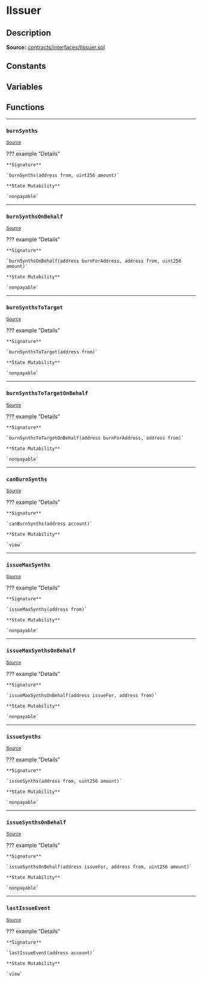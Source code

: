 # IIssuer

## Description


**Source:** [contracts/interfaces/IIssuer.sol](https://github.com/Synthetixio/synthetix/tree/develop/contracts/interfaces/IIssuer.sol)

## Constants

## Variables

## Functions


---
### `burnSynths`

<sub>[Source](https://github.com/Synthetixio/synthetix/tree/develop/contracts/interfaces/IIssuer.sol#L23)</sub>



??? example "Details"

    **Signature**

    `burnSynths(address from, uint256 amount)`

    **State Mutability**

    `nonpayable`


---
### `burnSynthsOnBehalf`

<sub>[Source](https://github.com/Synthetixio/synthetix/tree/develop/contracts/interfaces/IIssuer.sol#L25)</sub>



??? example "Details"

    **Signature**

    `burnSynthsOnBehalf(address burnForAddress, address from, uint256 amount)`

    **State Mutability**

    `nonpayable`


---
### `burnSynthsToTarget`

<sub>[Source](https://github.com/Synthetixio/synthetix/tree/develop/contracts/interfaces/IIssuer.sol#L31)</sub>



??? example "Details"

    **Signature**

    `burnSynthsToTarget(address from)`

    **State Mutability**

    `nonpayable`


---
### `burnSynthsToTargetOnBehalf`

<sub>[Source](https://github.com/Synthetixio/synthetix/tree/develop/contracts/interfaces/IIssuer.sol#L33)</sub>



??? example "Details"

    **Signature**

    `burnSynthsToTargetOnBehalf(address burnForAddress, address from)`

    **State Mutability**

    `nonpayable`


---
### `canBurnSynths`

<sub>[Source](https://github.com/Synthetixio/synthetix/tree/develop/contracts/interfaces/IIssuer.sol#L6)</sub>



??? example "Details"

    **Signature**

    `canBurnSynths(address account)`

    **State Mutability**

    `view`


---
### `issueMaxSynths`

<sub>[Source](https://github.com/Synthetixio/synthetix/tree/develop/contracts/interfaces/IIssuer.sol#L19)</sub>



??? example "Details"

    **Signature**

    `issueMaxSynths(address from)`

    **State Mutability**

    `nonpayable`


---
### `issueMaxSynthsOnBehalf`

<sub>[Source](https://github.com/Synthetixio/synthetix/tree/develop/contracts/interfaces/IIssuer.sol#L21)</sub>



??? example "Details"

    **Signature**

    `issueMaxSynthsOnBehalf(address issueFor, address from)`

    **State Mutability**

    `nonpayable`


---
### `issueSynths`

<sub>[Source](https://github.com/Synthetixio/synthetix/tree/develop/contracts/interfaces/IIssuer.sol#L11)</sub>



??? example "Details"

    **Signature**

    `issueSynths(address from, uint256 amount)`

    **State Mutability**

    `nonpayable`


---
### `issueSynthsOnBehalf`

<sub>[Source](https://github.com/Synthetixio/synthetix/tree/develop/contracts/interfaces/IIssuer.sol#L13)</sub>



??? example "Details"

    **Signature**

    `issueSynthsOnBehalf(address issueFor, address from, uint256 amount)`

    **State Mutability**

    `nonpayable`


---
### `lastIssueEvent`

<sub>[Source](https://github.com/Synthetixio/synthetix/tree/develop/contracts/interfaces/IIssuer.sol#L8)</sub>



??? example "Details"

    **Signature**

    `lastIssueEvent(address account)`

    **State Mutability**

    `view`

